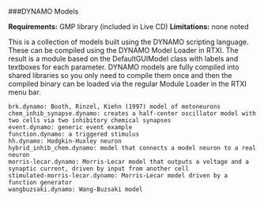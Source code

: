 ###DYNAMO Models

**Requirements:** GMP library (included in Live CD)
**Limitations:** none noted


This is a collection of models built using the DYNAMO scripting language. These can be compiled using the DYNAMO Model Loader in RTXI. The result is a module based on the DefaultGUIModel class with labels and textboxes for each parameter. DYNAMO models are fully compiled into shared libraries so you only need to compile them once and then the compiled binary can be loaded via the regular Module Loader in the RTXI menu bar.

    brk.dynamo: Booth, Rinzel, Kiehn (1997) model of motoneurons
    chem_inhib_synapse.dynamo: creates a half-center oscillator model with two cells via two inhibitory chemical synapses
    event.dynamo: generic event example
    function.dynamo: a triggered stimulus
    hh.dynamo: Hodgkin-Huxley neuron
    hybrid_inhib_chem.dynamo: model that connects a model neuron to a real neuron
    morris-lecar.dynamo: Morris-Lecar model that outputs a voltage and a synaptic current, driven by input from another cell
    stimulated-morris-lecar.dynamo: Morris-Lecar model driven by a function generator
    wangbuzsaki.dynamo: Wang-Buzsaki model
